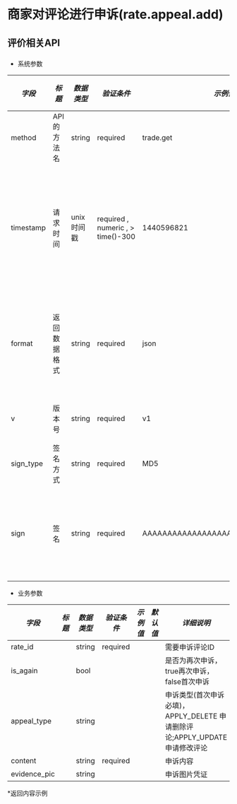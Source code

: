 # 商家对评论进行申诉(rate.appeal.add)

## 评价相关API

### 

* 系统参数

| *字段* | *标题* | *数据类型* | *验证条件* | *示例值* | *默认值* | *详细说明* |
| ------------- | ------------- | ------------- | ------------- | ------------- | ------------- | ------------- |
| method | API的方法名 | string | required | trade.get | null | 标识请求的是哪个API |
| timestamp | 请求时间 | unix时间戳 | required , numeric , > time()-300 | 1440596821 | null | 标识API请求的发起时间，如果超时300秒则拒绝请求 |
| format | 返回数据格式 | string | required | json | json | 返回数据是json格式的，目前只支持json |
| v | 版本号 | string | required | v1 | null | 标识该接口的版本 |
| sign_type | 签名方式 | string | required | MD5 | null | 标识签名算法 |
| sign | 签名 | string | required | AAAAAAAAAAAAAAAAAAAAAAAAAAAAAAAAA | null | 数据签名，32位长度16进制数字 |


* 业务参数

| *字段* | *标题* | *数据类型* | *验证条件* | *示例值* | *默认值* | *详细说明* |
| ------------- | ------------- | ------------- | ------------- | ------------- | ------------- | ------------- |
| rate_id |  | string | required |  |  | 需要申诉评论ID |
| is_again |  | bool |  |  |  | 是否为再次申诉，true再次申诉，false首次申诉 |
| appeal_type |  | string |  |  |  | 申诉类型(首次申诉必填)，APPLY_DELETE 申请删除评论;APPLY_UPDATE 申请修改评论 |
| content |  | string | required |  |  | 申诉内容 |
| evidence_pic |  | string |  |  |  | 申诉图片凭证 |


*返回内容示例

```



```

